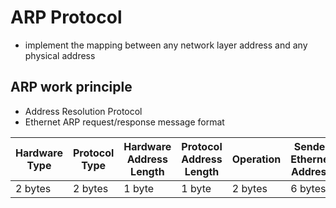 # ARP Protocol

- implement the mapping between any network layer address and any physical address

## ARP work principle

- Address Resolution Protocol
- Ethernet ARP request/response message format

| Hardware Type | Protocol Type | Hardware Address Length | Protocol Address Length | Operation | Sender Ethernet Address | Sender IP Address | Target Ethernet Address | Target IP Address |
| ------------- | ------------- | ----------------------- | ----------------------- | --------- | ----------------------- | ----------------- | ----------------------- | ----------------- |
| 2 bytes       | 2 bytes       | 1 byte                  | 1 byte                  | 2 bytes   | 6 bytes                 | 4 bytes           | 6 bytes                 | 4 bytes           |
